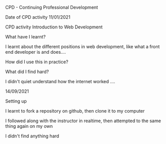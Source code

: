 CPD - Continuing Professional Development

Date of CPD activity
11/01/2021

CPD activity
Introduction to Web Development

What have I learnt?

I learnt about the different positions in web development, like what a front end developer is and does....

How did I use this in practice?

What did I find hard?

I didn't quiet understand how the internet worked ....

14/09/2021

Setting up

I learnt to fork a repository on github, then clone it to my computer

I followed along with the instructor in realtime, then attempted to the same thing again on my own

I didn't find anything hard